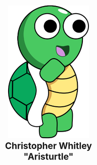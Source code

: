 <h1 align="center">
<img src="https://raw.githubusercontent.com/AristurtleDev/AristurtleDev/main/branding/aristurtle-full.png" alt="Aristurtle" width="256">
<br/>
Christopher Whitley<br/>
"Aristurtle"



</h1>



